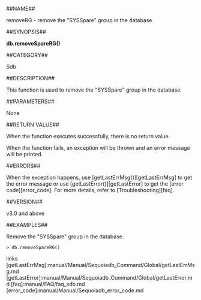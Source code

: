 ##NAME##

removeRG - remove the "SYSSpare" group in the database

##SYNOPSIS##

**db.removeSpareRG()**

##CATEGORY##

Sdb

##DESCRIPTION##

This function is used to remove the "SYSSpare" group in the database.

##PARAMETERS##

None

##RETURN VALUE##

When the function executes successfully, there is no return value.

When the function fails, an exception will be thrown and an error message will be printed.

##ERRORS##

When the exception happens, use [getLastErrMsg()][getLastErrMsg] to get the error message or use [getLastError()][getLastError] to get the [error code][error_code]. For more details, refer to [Troubleshooting][faq].

##VERSION##

v3.0 and above

##EXAMPLES##

Remove the "SYSSpare" group in the database.

```lang-javascript
> db.removeSpareRG()
```


[^_^]:
   links
[getLastErrMsg]:manual/Manual/Sequoiadb_Command/Global/getLastErrMsg.md
[getLastError]:manual/Manual/Sequoiadb_Command/Global/getLastError.md
[faq]:manual/FAQ/faq_sdb.md
[error_code]:manual/Manual/Sequoiadb_error_code.md